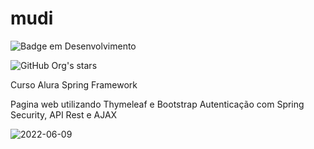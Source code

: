# mudi

![Badge em Desenvolvimento](http://img.shields.io/static/v1?label=STATUS&message=EM%20DESENVOLVIMENTO&color=GREEN&style=for-the-badge)

![GitHub Org's stars](https://img.shields.io/github/stars/camilafernanda?style=social)


Curso Alura Spring Framework

Pagina web utilizando Thymeleaf e Bootstrap
Autenticação com Spring Security, API Rest e AJAX 

![2022-06-09](https://user-images.githubusercontent.com/86980867/172950960-14720d48-60e7-4afe-a95c-8f3c323633b7.png)

